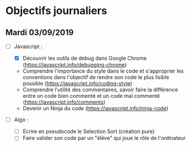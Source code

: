 # Objectifs journaliers

## Mardi 03/09/2019

- [ ] Javascript :

  - [x] Découvrir les outils de debug dans Google Chrome (https://javascript.info/debugging-chrome)
  - Comprendre l'importance du style dans le code et s'approprier les conventions dans l'objectif de rendre son code le plus lisible possible (https://javascript.info/coding-style)
  - Comprendre l'utilité des commentaires, savoir faire la différence entre un code bien commenté et un code mal commenté (https://javascript.info/comments)
  - Devenir un Ninja du code (https://javascript.info/ninja-code)

- [ ] Algo :
  - [ ] Ecrire en pseudocode le Selection Sort (création pure)
  - [ ] Faire valider son code par un "élève" qui joue le rôle de l'ordinateur
